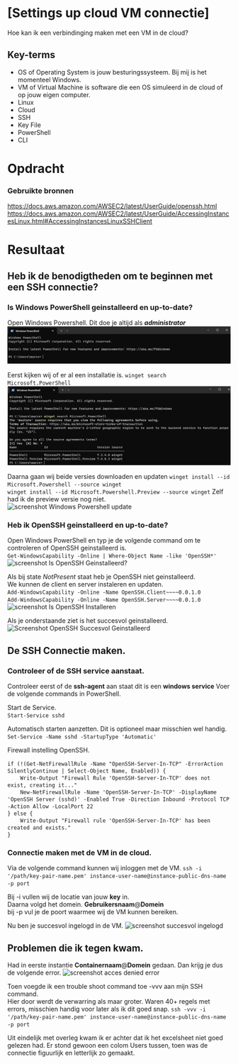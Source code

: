 # [Settings up cloud VM connectie]
Hoe kan ik een verbindinging maken met een VM in de cloud?

## Key-terms
- OS of Operating System is jouw besturingssysteem. Bij mij is het momenteel Windows.
- VM of Virtual Machine is software die een OS simuleerd in de cloud of op jouw eigen computer.
- Linux 
- Cloud
- SSH
- Key File
- PowerShell
- CLI


# Opdracht
### Gebruikte bronnen 
https://docs.aws.amazon.com/AWSEC2/latest/UserGuide/openssh.html  
https://docs.aws.amazon.com/AWSEC2/latest/UserGuide/AccessingInstancesLinux.html#AccessingInstancesLinuxSSHClient  

# Resultaat
## Heb ik de benodigtheden om te beginnen met een SSH connectie?  
### Is Windows PowerShell geinstalleerd en up-to-date?     
Open Windows Powershell. Dit doe je altijd als ***administrator***  
![Screenshot Windows Powershell](../00_includes/LNX-01%20Setting%20Up/PowerShell-StartScherm.jpg)

Eerst kijken wij of er al een installatie is.  ``` winget search Microsoft.PowerShell ```  
![screenshot Windows Powershell laatste versie](../00_includes/LNX-01%20Setting%20Up/PowerShell-Laatste-Versie.jpg) 

Daarna gaan wij beide versies downloaden en updaten
``` winget install --id Microsoft.Powershell --source winget ```  
``` winget install --id Microsoft.Powershell.Preview --source winget ```
Zelf had ik de preview versie nog niet.        
![screenshot Windows Powershell update](../00_includes/LNX-01%20Setting%20Up/PowerShell-Update.jpg) 

### Heb ik OpenSSH geinstalleerd en up-to-date?
Open Windows PowerShell en typ je de volgende command om te controleren of OpenSSH geinstalleerd is.  
``` Get-WindowsCapability -Online | Where-Object Name -like 'OpenSSH*' ```
![screenshot Is OpenSSH Geinstalleerd?](../00_includes/LNX-01%20Setting%20Up/OpenSSH-Geinstalleerd.jpg) 

Als bij state *NotPresent* staat heb je OpenSSH niet geinstalleerd.  
We kunnen de client en server instaleren en updaten.  
``` Add-WindowsCapability -Online -Name OpenSSH.Client~~~~0.0.1.0 ```  
``` Add-WindowsCapability -Online -Name OpenSSH.Server~~~~0.0.1.0 ```  
![screenshot Is OpenSSH Installeren](../00_includes/LNX-01%20Setting%20Up/OpenSSH-Installeren1.jpg)

Als je onderstaande ziet is het succesvol geinstalleerd.  
![Screenshot OpenSSH Succesvol Geinstalleerd](../00_includes/LNX-01%20Setting%20Up/OpenSSH-Installeren-Succesvol.jpg)

## De SSH Connectie maken. 
### Controleer of de SSH service aanstaat. 
Controleer eerst of de **ssh-agent** aan staat dit is een **windows service**
Voer de volgende commands in PowerShell.  

Start de Service.  
``` Start-Service sshd ``` 

Automatisch starten aanzetten. Dit is optioneel maar misschien wel handig. 
``` Set-Service -Name sshd -StartupType 'Automatic' ```

Firewall instelling OpenSSH.  
``` 
if (!(Get-NetFirewallRule -Name "OpenSSH-Server-In-TCP" -ErrorAction SilentlyContinue | Select-Object Name, Enabled)) {
    Write-Output "Firewall Rule 'OpenSSH-Server-In-TCP' does not exist, creating it..."
    New-NetFirewallRule -Name 'OpenSSH-Server-In-TCP' -DisplayName 'OpenSSH Server (sshd)' -Enabled True -Direction Inbound -Protocol TCP -Action Allow -LocalPort 22
} else {
    Write-Output "Firewall rule 'OpenSSH-Server-In-TCP' has been created and exists."
} 
```

### Connectie maken met de VM in de cloud.  
Via de volgende command kunnen wij inloggen met de VM.
``` ssh -i '/path/key-pair-name.pem' instance-user-name@instance-public-dns-name -p port ```

Bij -i vullen wij de locatie van jouw **key** in.  
Daarna volgd het domein. **Gebruikersnaam**@**Domein**  
bij -p vul je de poort waarmee wij de VM kunnen bereiken.  

Nu ben je succesvol ingelogd in de VM.
![screenshot succesvol ingelogd](../00_includes/LNX-01%20Setting%20Up/SSH-Connected-Succesvol.jpg)

## Problemen die ik tegen kwam.
Had in eerste instantie **Containernaam**@**Domein** gedaan.
Dan krijg je dus de volgende error. 
![screenshot acces denied error](../00_includes/LNX-01%20Setting%20Up/SSH-Access-Denied.jpg)

Toen voegde ik een trouble shoot command toe -vvv aan mijn SSH command.  
Hier door werdt de verwarring als maar groter.
Waren 40+ regels met errors, misschien handig voor later als ik dit goed snap. 
``` ssh -vvv -i '/path/key-pair-name.pem' instance-user-name@instance-public-dns-name -p port ```

Uit eindelijk met overleg kwam ik er achter dat ik het excelsheet niet goed gelezen had.
Er stond gewoon een colom Users tussen, toen was de connectie figuurlijk en letterlijk zo gemaakt.





